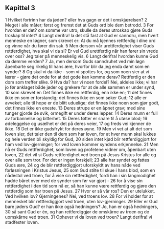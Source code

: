 ## Kapittel 3

1 Hvilket fortrinn har da jøden? eller hva gagn er det i omskjærelsen?
2 Meget i alle måter; først og fremst det at Guds ord ble dem betrodd.
3 For hvordan er det? om somme var utro, skulle da deres utroskap gjøre Guds troskap til intet?
4 Langt derifra! la det stå fast at Gud er sanndru, men hvert menneske en løgner, som skrevet er: At du må kjennes rettferdig i dine ord og vinne når du fører din sak.
5 Men dersom vår urettferdighet viser Guds rettferdighet, hva skal vi da si? Er vel Gud urettferdig når han fører sin vrede over oss? Jeg taler på menneskelig vis.
6 Langt derifra! hvordan kunne Gud da dømme verden?
7 Ja, men dersom Guds sanndruhet ved min løgn åpenbarte seg rikelig til hans ære, hvorfor blir da jeg enda dømt som en synder?
8 Og skal vi da ikke - som vi spottes for, og som noen sier at vi lærer - gjøre det onde for at det gode kan komme derav? Rettferdig er den dom som treffer slike.
9 Hva da? har vi noen fordel? Nei, aldeles ikke; vi har jo før anklaget både jøder og grekere for at de alle sammen er under synd,
10 som skrevet er: Det finnes ikke en rettferdig, enn ikke en;
11 det finnes ikke en som er forstandig; det finnes ikke en som søker Gud;
12 alle er avveket; alle til hope er de blitt uduelige; det finnes ikke noen som gjør godt, det finnes ikke en eneste.
13 Deres strupe er en åpnet grav; med sine tunger gjorde de svik, ormegift er under deres lepper.
14 Deres munn er full av forbannelse og bitterhet.
15 Deres føtter er snare til å utøse blod;
16 ødeleggelse og usælhet er det på deres veier,
17 og freds vei kjenner de ikke.
18 Det er ikke gudsfrykt for deres øyne.
19 Men vi vet at alt det som loven sier, det taler den til dem som har loven, for at hver munn skal lukkes og hele verden bli skyldig for Gud,
20 siden intet kjød blir rettferdiggjort for ham ved lov-gjerninger; for ved loven kommer syndens erkjennelse.
21 Men nå er Guds rettferdighet, som loven og profetene vidner om, åpenbart uten loven,
22 det vil si Guds rettferdighet ved troen på Jesus Kristus for alle og over alle som tror. For det er ingen forskjell;
23 alle har syndet og fattes Guds ære,
24 og de blir rettferdiggjort uforskyldt av hans nåde ved forløsningen i Kristus Jesus,
25 som Gud stilte til skue i hans blod, som en nådestol ved troen, for å vise sin rettferdighet, fordi han i sin langmodighet hadde båret over med de synder som før var gjort -
26 for å vise sin rettferdighet i den tid som nå er, så han kunne være rettferdig og gjøre den rettferdig som har troen på Jesus.
27 Hvor er så vår ros? Den er utelukket. Ved hvilken lov? Gjerningenes? Nei, ved troens lov.
28 For vi holder for at mennesket blir rettferdiggjort ved troen, uten lov-gjerninger.
29 Eller er Gud bare jøders Gud? er han ikke også hedningers? Jo, han er også hedningers,
30 så sant Gud er én, og han rettferdiggjør de omskårne av troen og de uomskårne ved troen.
31 Ophever vi da loven ved troen? Langt derifra! vi stadfester loven.
